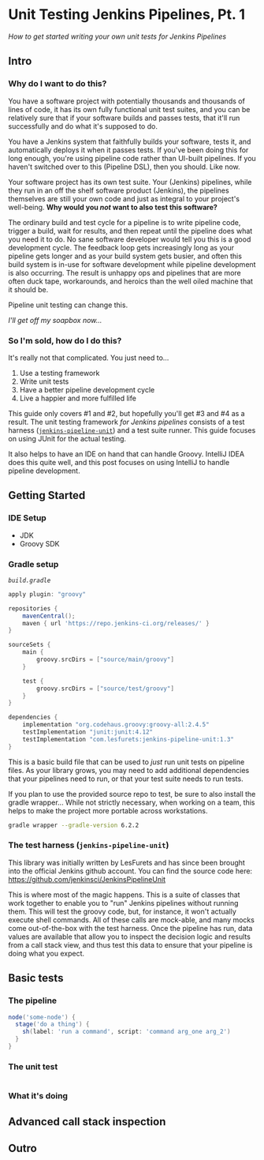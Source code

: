 # Unit Testing Jenkins Pipelines, Pt. 1

_How to get started writing your own unit tests for Jenkins Pipelines_

## Intro

### Why do I want to do this?

You have a software project with potentially thousands and thousands of lines of
code, it has its own fully functional unit test suites, and you can be
relatively sure that if your software builds and passes tests, that it'll run
successfully and do what it's supposed to do.

You have a Jenkins system that faithfully builds your software, tests it, and
automatically deploys it when it passes tests.  If you've been doing this for
long enough, you're using pipeline code rather than UI-built pipelines.  If you
haven't switched over to this (Pipeline DSL), then you should.  Like now.

Your software project has its own test suite.  Your (Jenkins) pipelines, while
they run in an off the shelf software product (Jenkins), the pipelines
themselves are still your own code and just as integral to your project's
well-being.  **Why would you _not_ want to also test this software?**

The ordinary build and test cycle for a pipeline is to write pipeline code,
trigger a build, wait for results, and then repeat until the pipeline does what
you need it to do.  No sane software developer would tell you this is a good
development cycle.  The feedback loop gets increasingly long as your pipeline
gets longer and as your build system gets busier, and often this build system is
in-use for software development while pipeline development is also occurring.
The result is unhappy ops and pipelines that are more often duck tape,
workarounds, and heroics than the well oiled machine that it should be.

Pipeline unit testing can change this.

_I'll get off my soapbox now..._

### So I'm sold, how do I do this?

It's really not that complicated.  You just need to...

1. Use a testing framework
2. Write unit tests
3. Have a better pipeline development cycle
4. Live a happier and more fulfilled life

This guide only covers #1 and #2, but hopefully you'll get #3 and #4 as a
result.  The unit testing framework _for Jenkins pipelines_ consists of a test
harness ([`jenkins-pipeline-unit`](https://github.com/jenkinsci/JenkinsPipelineUnit))
and a test suite runner.  This guide focuses on using JUnit for the actual
testing.

It also helps to have an IDE on hand that can handle Groovy.  IntelliJ IDEA does
this quite well, and this post focuses on using IntelliJ to handle pipeline
development.

## Getting Started

### IDE Setup

* JDK
* Groovy SDK

### Gradle setup

_`build.gradle`_
```groovy
apply plugin: "groovy"

repositories {
    mavenCentral();
    maven { url 'https://repo.jenkins-ci.org/releases/' }
}

sourceSets {
    main {
        groovy.srcDirs = ["source/main/groovy"]
    }

    test {
        groovy.srcDirs = ["source/test/groovy"]
    }
}

dependencies {
    implementation "org.codehaus.groovy:groovy-all:2.4.5"
    testImplementation "junit:junit:4.12"
    testImplementation "com.lesfurets:jenkins-pipeline-unit:1.3"
}
```

This is a basic build file that can be used to _just_ run unit tests on pipeline
files.  As your library grows, you may need to add additional dependencies that
your pipelines need to run, or that your test suite needs to run tests.

If you plan to use the provided source repo to test, be sure to also install the
gradle wrapper...  While not strictly necessary, when working on a team, this
helps to make the project more portable across workstations.

```bash
gradle wrapper --gradle-version 6.2.2
```

### The test harness (`jenkins-pipeline-unit`)

This library was initially written by LesFurets and has since been brought into
the official Jenkins github account.  You can find the source code here:
https://github.com/jenkinsci/JenkinsPipelineUnit

This is where most of the magic happens.  This is a suite of classes that work
together to enable you to "run" Jenkins pipelines without running them.  This
will test the groovy code, but, for instance, it won't actually execute shell
commands.  All of these calls are mock-able, and many mocks come out-of-the-box
with the test harness.  Once the pipeline has run, data values are available
that allow you to inspect the decision logic and results from a call stack view,
and thus test this data to ensure that your pipeline is doing what you expect.

## Basic tests

### The pipeline

```groovy
node('some-node') {
  stage('do a thing') {
    sh(label: 'run a command', script: 'command arg_one arg_2')
  }
}
```

### The unit test

```groovy
```

### What it's doing

## Advanced call stack inspection

## Outro

<!--
Advanced pipeline concepts
Subclassing and extending the base pipeline test class
Testing a pipeline from your project
-->
